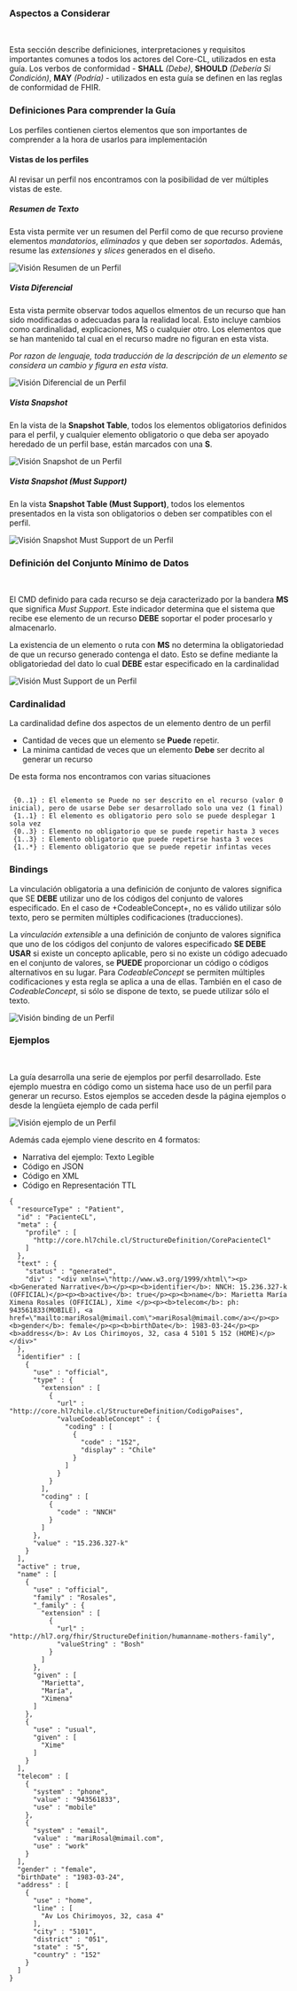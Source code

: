 ### Aspectos a Considerar
<br>

Esta sección describe definiciones, interpretaciones y requisitos importantes comunes a todos los actores del Core-CL, utilizados en esta guía. Los verbos de conformidad - **SHALL** *(Debe)*, **SHOULD** *(Debería Si Condición)*, **MAY** *(Podría)* - utilizados en esta guía se definen en las reglas de conformidad de FHIR.

### Definiciones Para comprender la Guía

Los perfiles contienen ciertos elementos que son importantes de comprender a la hora de usarlos para implementación

#### Vistas de los perfiles

Al revisar un perfil nos encontramos con la posibilidad de ver múltiples vistas de este.

##### Resumen de Texto

Esta vista permite ver un resumen del Perfil como de que recurso proviene elementos *mandatorios*, *eliminados* y que deben ser *soportados*. Además, resume las *extensiones* y *slices* generados en el diseño.

![Visión Resumen de un Perfil](Resumen.jpg)


##### Vista Diferencial 

Esta vista permite observar todos aquellos elmentos de un recurso que han sido modificadas o adecuadas para la realidad local. Esto incluye cambios como cardinalidad, explicaciones, MS o cualquier otro. Los elementos que se han mantenido tal cual en el recurso madre no figuran en esta vista. 

*Por razon de lenguaje, toda traducción de la descripción de un elemento se considera un cambio y figura en esta vista.*

![Visión Diferencial de un Perfil](../images/MS.png)


##### Vista Snapshot 

En la vista de la **Snapshot Table**, todos los elementos obligatorios definidos para el perfil, y cualquier elemento obligatorio o que deba ser apoyado heredado de un perfil base, están marcados con una **S**. 



![Visión Snapshot de un Perfil](../images/Snap.jpg)


##### Vista Snapshot (Must Support) 

En la vista **Snapshot Table (Must Support)**, todos los elementos presentados en la vista son obligatorios o deben ser compatibles con el perfil.


![Visión Snapshot Must Support de un Perfil](../images/SnapMS.jpg)

### Definición del Conjunto Mínimo de Datos
<br>

El CMD definido para cada recurso se deja caracterizado por la bandera **MS** que significa *Must Support*. Este indicador determina que el sistema que recibe ese elemento de un recurso **DEBE** soportar el poder procesarlo y almacenarlo.

La existencia de un elemento o ruta con **MS** no determina la obligatoriedad de que un recurso generado contenga el dato. Esto se define mediante la obligatoriedad del dato lo cual **DEBE** estar especificado en la cardinalidad
<br>

![Visión Must Support de un Perfil](../images/MS.jpg)


### Cardinalidad


La cardinalidad define dos aspectos de un elemento dentro de un perfil 

* Cantidad de veces que un elemento se **Puede** repetir.
* La minima cantidad de veces que un elemento **Debe** ser decrito al generar un recurso

De esta forma nos encontramos con varias situaciones

~~~
 
 {0..1} : El elemento se Puede no ser descrito en el recurso (valor 0 inicial), pero de usarse Debe ser desarrollado solo una vez (1 final)
 {1..1} : El elemento es obligatorio pero solo se puede desplegar 1 sola vez
 {0..3} : Elemento no obligatorio que se puede repetir hasta 3 veces
 {1..3} : Elemento obligatorio que puede repetirse hasta 3 veces
 {1..*} : Elemento obligatorio que se puede repetir infintas veces

~~~

### Bindings


La vinculación obligatoria a una definición de conjunto de valores significa que SE **DEBE** utilizar uno de los códigos del conjunto de valores especificado. En el caso de +CodeableConcept+, no es válido utilizar sólo texto, pero se permiten múltiples codificaciones (traducciones).

La *vinculación extensible* a una definición de conjunto de valores significa que uno de los códigos del conjunto de valores especificado **SE DEBE USAR** si existe un concepto aplicable, pero si no existe un código adecuado en el conjunto de valores, se **PUEDE** proporcionar un código o códigos alternativos en su lugar. Para *CodeableConcept* se permiten múltiples codificaciones y esta regla se aplica a una de ellas. También en el caso de *CodeableConcept*, si sólo se dispone de texto, se puede utilizar sólo el texto.

![Visión binding de un Perfil](../images/binding.jpg)


### Ejemplos
<br>

La guía desarrolla una serie de ejemplos por perfil desarrollado. Este ejemplo muestra en código como un sistema hace uso de un perfil para generar un recurso. Estos ejemplos se acceden desde la página ejemplos o desde la lengüeta ejemplo de cada perfil

![Visión ejemplo de un Perfil](../images/ejemplo.jpg)


Además cada ejemplo viene descrito en 4 formatos:

* Narrativa del ejemplo: Texto Legible
* Código en JSON
* Código en XML
* Código en Representación TTL

~~~
{
  "resourceType" : "Patient",
  "id" : "PacienteCL",
  "meta" : {
    "profile" : [
      "http://core.hl7chile.cl/StructureDefinition/CorePacienteCl"
    ]
  },
  "text" : {
    "status" : "generated",
    "div" : "<div xmlns=\"http://www.w3.org/1999/xhtml\"><p><b>Generated Narrative</b></p><p><b>identifier</b>: NNCH: 15.236.327-k (OFFICIAL)</p><p><b>active</b>: true</p><p><b>name</b>: Marietta María Ximena Rosales (OFFICIAL), Xime </p><p><b>telecom</b>: ph: 943561833(MOBILE), <a href=\"mailto:mariRosal@mimail.com\">mariRosal@mimail.com</a></p><p><b>gender</b>: female</p><p><b>birthDate</b>: 1983-03-24</p><p><b>address</b>: Av Los Chirimoyos, 32, casa 4 5101 5 152 (HOME)</p></div>"
  },
  "identifier" : [
    {
      "use" : "official",
      "type" : {
        "extension" : [
          {
            "url" : "http://core.hl7chile.cl/StructureDefinition/CodigoPaises",
            "valueCodeableConcept" : {
              "coding" : [
                {
                  "code" : "152",
                  "display" : "Chile"
                }
              ]
            }
          }
        ],
        "coding" : [
          {
            "code" : "NNCH"
          }
        ]
      },
      "value" : "15.236.327-k"
    }
  ],
  "active" : true,
  "name" : [
    {
      "use" : "official",
      "family" : "Rosales",
      "_family" : {
        "extension" : [
          {
            "url" : "http://hl7.org/fhir/StructureDefinition/humanname-mothers-family",
            "valueString" : "Bosh"
          }
        ]
      },
      "given" : [
        "Marietta",
        "María",
        "Ximena"
      ]
    },
    {
      "use" : "usual",
      "given" : [
        "Xime"
      ]
    }
  ],
  "telecom" : [
    {
      "system" : "phone",
      "value" : "943561833",
      "use" : "mobile"
    },
    {
      "system" : "email",
      "value" : "mariRosal@mimail.com",
      "use" : "work"
    }
  ],
  "gender" : "female",
  "birthDate" : "1983-03-24",
  "address" : [
    {
      "use" : "home",
      "line" : [
        "Av Los Chirimoyos, 32, casa 4"
      ],
      "city" : "5101",
      "district" : "051",
      "state" : "5",
      "country" : "152"
    }
  ]
}

~~~
